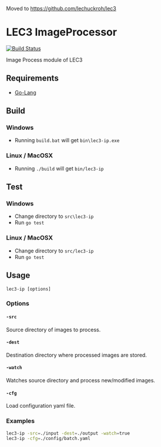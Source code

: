 Moved to https://github.com/lechuckroh/lec3

# LEC3 ImageProcessor

[![Build Status](https://travis-ci.org/lechuckroh/lec3-ip.svg?branch=master)](https://travis-ci.org/lechuckroh/lec3-ip)

Image Process module of LEC3

## Requirements

* [Go-Lang](https://golang.org/)

## Build
### Windows
* Running `build.bat` will get `bin\lec3-ip.exe`

### Linux / MacOSX
* Running `./build` will get `bin/lec3-ip`

## Test
### Windows
* Change directory to `src\lec3-ip`
* Run `go test`

### Linux / MacOSX
* Change directory to `src/lec3-ip`
* Run `go test`

## Usage
```lec3-ip [options]```

### Options
#### `-src`
Source directory of images to process.

#### `-dest`
Destination directory where processed images are stored.

#### `-watch`
Watches source directory and process new/modified images.

#### `-cfg`
Load configuration yaml file.

### Examples

```bash
lec3-ip -src=./input -dest=./output -watch=true
lec3-ip -cfg=./config/batch.yaml
```

